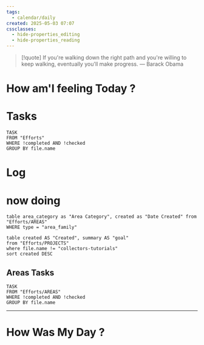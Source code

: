 ```yaml
---
tags:
  - calendar/daily
created: 2025-05-03 07:07
cssclasses:
  - hide-properties_editing
  - hide-properties_reading
---
```


> [!quote] If you're walking down the right path and you're willing to keep walking, eventually you'll make progress.
> — Barack Obama

# How am'I feeling Today ?

# Tasks 

```dataview
TASK
FROM "Efforts"
WHERE !completed AND !checked
GROUP BY file.name

```


# Log



# now doing

```dataview
table area_category as "Area Category", created as "Date Created" from "Efforts/AREAS"
WHERE type = "area_family"
```

```dataview
table created AS "Created", summary AS "goal"
from "Efforts/PROJECTS"
where file.name != "collectors-tutorials"
sort created DESC
```



## Areas Tasks
```dataview
TASK
FROM "Efforts/AREAS"
WHERE !completed AND !checked
GROUP BY file.name

```

---

# How Was My Day ?


